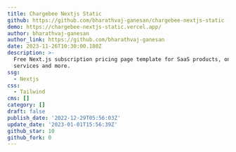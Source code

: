 ```yaml
---
title: Chargebee Nextjs Static
github: https://github.com/bharathvaj-ganesan/chargebee-nextjs-static
demo: https://chargebee-nextjs-static.vercel.app/
author: bharathvaj-ganesan
author_link: https://github.com/bharathvaj-ganesan
date: 2023-11-26T10:30:00.180Z
description: >-
  Free Next.js subscription pricing page template for SaaS products, online
  services and more.
ssg:
  - Nextjs
css:
  - Tailwind
cms: []
category: []
draft: false
publish_date: '2022-12-29T05:56:03Z'
update_date: '2023-01-01T15:56:39Z'
github_star: 10
github_fork: 0
---
```


